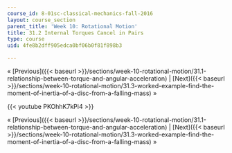 ```yaml
---
course_id: 8-01sc-classical-mechanics-fall-2016
layout: course_section
parent_title: 'Week 10: Rotational Motion'
title: 31.2 Internal Torques Cancel in Pairs
type: course
uid: 4fe8b2dff905edca0bf06b0f81f898b3

---
```


« [Previous]({{< baseurl >}}/sections/week-10-rotational-motion/31.1-relationship-between-torque-and-angular-acceleration) | [Next]({{< baseurl >}}/sections/week-10-rotational-motion/31.3-worked-example-find-the-moment-of-inertia-of-a-disc-from-a-falling-mass) »

{{< youtube PKOhhK7kPi4 >}}

« [Previous]({{< baseurl >}}/sections/week-10-rotational-motion/31.1-relationship-between-torque-and-angular-acceleration) | [Next]({{< baseurl >}}/sections/week-10-rotational-motion/31.3-worked-example-find-the-moment-of-inertia-of-a-disc-from-a-falling-mass) »
